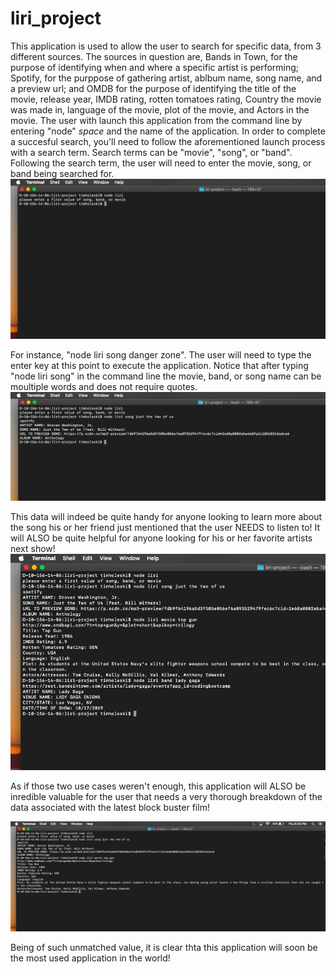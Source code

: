 # liri_project

This application is used to allow the user to search for specific data, from 3 different sources.  The sources in question are, Bands in Town, for the purpose of identifying when and where a specific artist is performing; Spotify, for the purppose of gathering artist, ablbum name, song name, and a preview url; and OMDB for the purpose of identifying the title of the movie, release year, IMDB rating, rotten tomatoes rating, Country the movie was made in, language of the movie, plot of the movie, and Actors in the movie.
The user with launch this application from the command  line by entering "node" *space* and the name of the application.  In order to complete a succesful search, you'll need to follow the aforementioned launch process with a search term.  Search terms can be "movie", "song", or "band".  Following the search term, the user will need to enter the movie, song, or band being searched for.
![FirstImage](/assets/images/images_for_readme/liri_img.png)

For instance, "node liri song danger zone".  The user will need to type the enter key at this point to execute the application.
Notice that after typing "node liri song" in the command line the movie, band, or song name can be moultiple words and does not require quotes.
![FirstImage](/assets/images/images_for_readme/liri_img2.png)

This data will indeed be quite handy for anyone looking to learn more about the song his or her friend just mentioned that the user NEEDS to listen to!  It will ALSO be quite helpful for anyone looking for his or her favorite artists next show!
![FirstImage](/assets/images/images_for_readme/liri_img5.png)

As if those two use cases weren't enough, this application will ALSO be inredible valuable for the user that needs a very thorough breakdown of the data associated with the latest block buster film!

![FirstImage](/assets/images/images_for_readme/liri_img4.png)

Being of such unmatched value, it is clear thta this application will soon be the most used application in the world!

